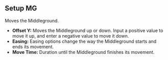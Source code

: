 ## Setup MG
Moves the Middleground.

- **Offset Y:** Moves the Middleground up or down. Input a positive value to move it up, and enter a negative value to move it down.
- **Easing:** Easing options change the way the Middleground starts and ends its movement.
- **Move Time:** Duration until the Middleground finishes its movement.